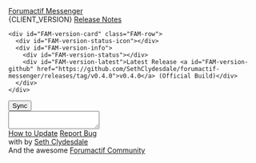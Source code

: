 <div class="FAM-content-block">
  <div class="FAM-title FAM-center"><a href="https://github.com/SethClydesdale/forumactif-messenger"><i class="fa fa-comments"></i> Forumactif Messenger</a></div>

  <div id="FAM-version-data" class="FAM-center">
    <div id="FAM-version-current" class="FAM-row">
      <span id="FAM-version">{CLIENT_VERSION}</span>
      <span id="FAM-version-notes"><a href="https://github.com/SethClydesdale/forumactif-messenger/releases">Release Notes</a></span>
    </div>

    <div id="FAM-version-card" class="FAM-row">
      <div id="FAM-version-status-icon"></div>
      <div id="FAM-version-info">
        <div id="FAM-version-status"></div>
        <div id="FAM-version-latest">Latest Release <a id="FAM-version-github" href="https://github.com/SethClydesdale/forumactif-messenger/releases/tag/v0.4.0">v0.4.0</a> (Official Build)</div>
      </div>
    </div>
  </div>

  <div id="FAM-version-sync">
    <div class="FAM-row"><button id="FAM-update" class="FAM-button" onclick="FAM.update ? FAM.update() : FAM.page.about.update();"><i class="fa fa-refresh"></i> Sync</button></div>
    <div class="FAM-row"><textarea id="FAM-update-code" class="FAM-inputbox" onclick="this.select()" readonly></textarea></div>
    <div class="FAM-row FAM-center FAM-connected-buttons">
      <a href="https://github.com/SethClydesdale/forumactif-messenger/wiki/Updating"><i class="fa fa-question-circle"></i> How to Update</a>
      <a href="http://help.forumotion.com/t152951-forumactif-messenger-instant-message-application-for-forumotion#1047237"><i class="fa fa-bug"></i> Report Bug</a>
    </div>
  </div>

  <div id="FAM-creator-info">
    <div class="FAM-row"><i class="fa fa-code"></i> with <i class="fa fa-heart"></i> by <a href="https://github.com/SethClydesdale">Seth Clydesdale</a></div>
    <div class="FAM-row">And the awesome <a href="https://github.com/SethClydesdale/forumactif-messenger/graphs/contributors">Forumactif Community</a></div>
  </div>
</div>
